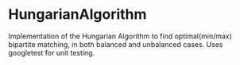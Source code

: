 # HungarianAlgorithm
Implementation of the Hungarian Algorithm to find optimal(min/max) bipartite matching, in both balanced and unbalanced cases. Uses googletest for unit testing.
